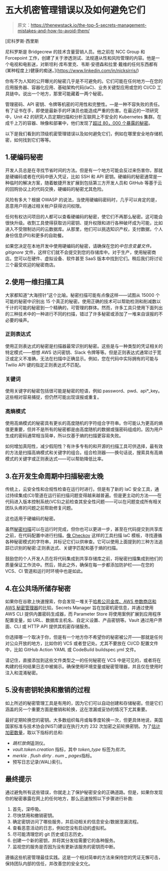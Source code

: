 # 五大机密管理错误以及如何避免它们

> 原文：<https://thenewstack.io/the-top-5-secrets-management-mistakes-and-how-to-avoid-them/>

[](https://www.linkedin.com/in/nicksirris/)

 [尼科罗斯·西里斯

尼科罗斯是 Bridgecrew 的技术含量营销人员。他之前在 NCC Group 和 Forcepoint 工作，创建了关于渗透测试、法规遵从性和风险管理的内容。他是一个电视和电影迷，对斯坦利·库布里克、韦斯·安德森和拉里·戴维的任何东西都有(某种程度上)健康的痴迷。](https://www.linkedin.com/in/nicksirris/) [](https://www.linkedin.com/in/nicksirris/)

你有不为人知的公开曝光的秘密几乎是不可避免的。它们可能在任何地方—在您的应用服务器、容器化应用、基础架构代码(IaC)、业务关键型应用或您的 CI/CD 工具链中。说出一个地方，那里可能藏着一两个秘密。

管理密码、API 密钥、令牌等机密的可用性和完整性。—是一种不容失败的责任。有了证书在手，即使是最新手的坏演员也能造成严重的伤害。在最近的一项研究中，Unit 42 的研究人员定期扫描和分析互联网上不安全的 Kubernetes 集群。在成千上万的容器、映像和部署中，他们发现了[超过 80，000 个暴露的秘密](https://unit42.paloaltonetworks.com/unsecured-kubernetes-instances/)。

以下是我们看到的顶级机密管理错误以及如何避免它们，例如在哪里安全地存储机密，如何找到它们等等。

## 1.硬编码秘密

开发人员总是在寻找节省时间的方法。但是有一个地方可能会反过来伤害你，那就是硬编码或者在代码中嵌入凭证，比如 SSH 和 API 密钥。硬编码的秘密通常是一种临时的解决方案，随着敏捷开发扩展到包括第三方开发人员和 GitHub 等基于云的回购协议上的代码交换，硬编码的秘密尤其危险。

风险有多大？根据 OWASP 的说法，当使用硬编码密码时，几乎可以肯定的是，恶意用户将通过相关帐户获得访问权限。

任何有权访问项目的人都可以查看硬编码的秘密，使它们不再那么秘密。这可能会很快升级。收割工具使得获取访问密钥、提升权限和进行各种破坏成为可能，比如进入不受限制访问的云数据库。从那里，他们可以挑选知识产权，支付数据，个人身份信息(PII)和更多的自助餐。

如果您决定在本地开发中使用硬编码的秘密，请确保在您的*中包含变量文件。gitignore* 文件，这样它们就不会提交到您的存储库中。对于生产，使用秘密商店。您可以在硬件、虚拟设备、软件甚至 SaaS 版本中找到它们。稍后我们将讨论三个最受欢迎的秘密商店。

## 2.使用一维扫描工具

大家都知道“大海捞针”这个比喻。秘密扫描可能有点像这样——试图从 15000 个可能的秘密中识别出 15 个真正的秘密。使用正确的技术可以帮助检测和削减数以千计的可能的秘密到一个精确的，可管理的群体。然而，许多工具只使用下面列出的三种技术中的一种进行不同的扫描，错过了许多秘密或添加了一堆来自误报的不必要的噪声。

### **正则表达式**

使用正则表达式的秘密是扫描器最常识别的秘密。这些是与一种类型的凭证相关的特定模式——想想 AWS 访问密钥、Slack 令牌等等。但是正则表达式通常过于宽泛或定义不准确，无法在扫描中正确显示。例如，您在代码中实际拥有的可能与 Twilio API 键的指定正则表达式不匹配。

### **关键词**

使用关键字的秘密包括很可能是秘密的短语，例如 password、pwd、api*_key。这些相对容易捕捉，但仍然可能出现误报或重复。

### **高熵模式**

使用高熵模式的秘密具有更长的高度随机的字符组合字符串。你可能认为更高的熵值更重要，但并不是所有的秘密都是由高度随机的数据或强密码组成的。因为用户生成的密码通常相当简单，所以仅基于熵的扫描更容易失败。

如何增加真阳性，减少假阳性？有许多专有的和开源的扫描工具可供选择，最有效的方法是扫描高熵模式和关键字的组合。组合检测器——换句话说，搜索具有高熵模式的关键字或正则表达式——可以帮助降低比率。

## 3.在开发生命周期中扫描秘密太晚

传统上，云安全性和合规性检查在运行时进行。但是有了新的 IaC 安全工具，通过持续集成(CI)管道在运行前扫描问题变得越来越普遍。但是更主动的方法——在代码进入版本控制系统(VCS)之前检查其安全性问题——可以在问题变成所有相关团队头疼的问题之前帮助修复问题。

这也适用于硬编码的秘密。

虽然[秘密扫描](https://bridgecrew.io/secrets-scanning)可以在运行时完成，但你也可以更进一步，甚至在代码提交到共享库之前，在代码配置中进行扫描。[像 Checkov](https://bridgecrew.io/blog/checkov-secrets-scanning-find-exposed-credentials-in-iac/) 这样的工具扫描 IaC 模板，寻找遵循各种秘密模式的字符串，并标记它们以供审查。它可以使用上面提到的三种方法追踪已识别的秘密:正则表达式、关键字匹配和基于熵的扫描。

鼓励您的个人开发人员在将代码集成到共享存储库之前，将秘密扫描集成到他们的质量保证工作流中。然后，除此之外，确保在每一步都添加防护栏——在您的 VCS、CI 管道和运行时环境中也是如此。

## 4.在公共场所储存秘密

如果你在谷歌上快速搜索，你会发现一堆关于[哈希公司金库、AWS 参数商店和 AWS 秘密管理器](https://medium.com/hackernoon/aws-secrets-manager-vs-hashicorp-vault-vs-aws-parameter-store-bcbf60b0c0d1)的比较。Secrets Manager 旨在加密机密信息，并通过使用 AWS CLI 提供内置密码生成器，而 Parameter Store 将使用案例扩展到应用程序配置变量，如 URL、数据库主机名、自定义设置、产品密钥等。Vault 通过用户界面、CLI 或 HTTP API 提供其机密存储服务。

你选择哪一个取决于你，但是有一个地方你不希望你的秘密被公开——那就是任何对公众开放的地方，比如你的 VCS 或者登记处。尤其不要放在 CI/CD 配置文件中，比如 GitHub Action YAML 或 CodeBuild buildspec.yml 文件。

请记住，直接添加到这些文件类型之一的任何秘密在 VCS 中是可见的，或者将在构建的任何结果日志中被揭示。确保使用环境变量或秘密管理器，并且仅在使用时注入和混淆秘密。

## 5.没有密钥轮换和撤销的过程

如上所述的秘密管理工具是有用的，因为它们可以自动创建和存储秘密。但是它们涵盖的另一个重要方面是撤销和轮换，这在泄漏或妥协的情况下尤其重要。

最好定期轮换您的密钥。大多数组织每月或每季度轮换一次，但更具体地说，美国国家标准与技术协会(NIST)建议在执行大约 232 次加密之前轮换密钥。为了[估计加密数量](https://www.vaultproject.io/docs/internals/rotation)，取以下指标的总和:

*   *跳栏放倒*遥测仪。
*   *vault.token.creation* 指标，其中 *token_type* 标签为*批次*。
*   *merkle . flush dirty . num _ pages*指标。
*   预写日志记录(WAL)索引。

## 最终提示

通过避免所有这些错误，你就走上了保护秘密安全的正确道路。但是，如果你发现你的秘密暴露在网上的任何地方，那么迅速按照以下步骤进行补救:

1.  首先，深呼吸。
2.  尽快禁用和撤销密钥。
3.  确定密钥访问了哪些服务，并启动相关的信息安全/数据泄漏流程。
4.  查看恶意活动的日志，例如您没有启动的虚拟机。
5.  尽可能清理您的 git 历史或日志历史。
6.  创建一个新的密钥，并将其分发给需要它的各种服务。
7.  监视您的服务是否因为没有更新该服务的密钥而中断。

遵循这些机密管理最佳实践。这是一个相对简单的方法来保持您的凭证无懈可击，保持团队内部的信任，并改善您的安全文化。

<svg xmlns:xlink="http://www.w3.org/1999/xlink" viewBox="0 0 68 31" version="1.1"><title>Group</title> <desc>Created with Sketch.</desc></svg>